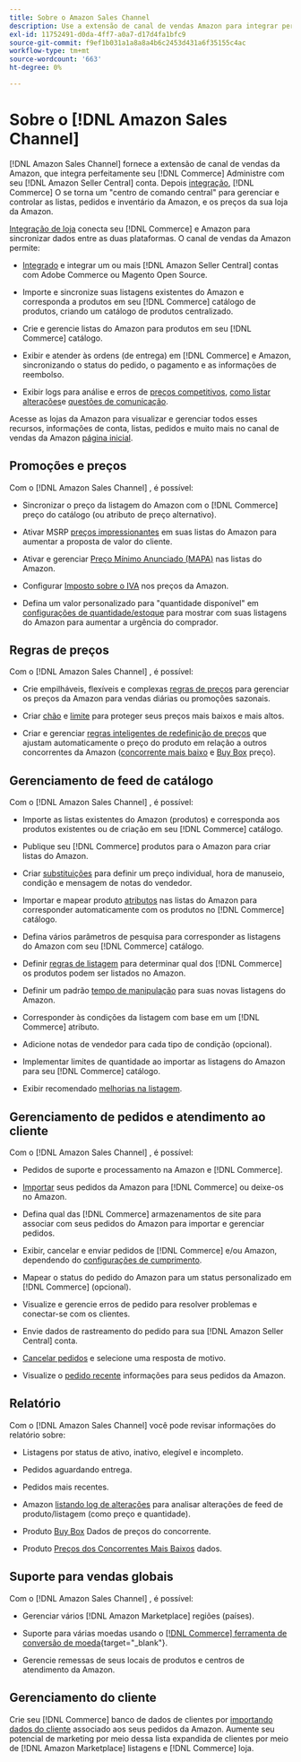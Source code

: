 ```yaml
---
title: Sobre o Amazon Sales Channel
description: Use a extensão de canal de vendas Amazon para integrar perfeitamente o Adobe Commerce ou o Magento Open Source com sua conta do Amazon Seller Central.
exl-id: 11752491-d0da-4ff7-a0a7-d17d4fa1bfc9
source-git-commit: f9ef1b031a1a8a8a4b6c2453d431a6f35155c4ac
workflow-type: tm+mt
source-wordcount: '663'
ht-degree: 0%

---
```


# Sobre o [!DNL Amazon Sales Channel]

[!DNL Amazon Sales Channel] fornece a extensão de canal de vendas da Amazon, que integra perfeitamente seu [!DNL Commerce] Administre com seu [!DNL Amazon Seller Central] conta. Depois [integração](./amazon-onboarding-home.md), [!DNL Commerce] O se torna um &quot;centro de comando central&quot; para gerenciar e controlar as listas, pedidos e inventário da Amazon, e os preços da sua loja da Amazon.

[Integração de loja](./store-integration.md) conecta seu [!DNL Commerce] e Amazon para sincronizar dados entre as duas plataformas. O canal de vendas da Amazon permite:

- [Integrado](./amazon-onboarding-home.md) e integrar um ou mais [!DNL Amazon Seller Central] contas com Adobe Commerce ou Magento Open Source.

- Importe e sincronize suas listagens existentes do Amazon e corresponda a produtos em seu [!DNL Commerce] catálogo de produtos, criando um catálogo de produtos centralizado.

- Crie e gerencie listas do Amazon para produtos em seu [!DNL Commerce] catálogo.

- Exibir e atender às ordens (de entrega) em [!DNL Commerce] e Amazon, sincronizando o status do pedido, o pagamento e as informações de reembolso.

- Exibir logs para análise e erros de [preços competitivos](./competitive-price-analysis.md), [como listar alterações](./listing-changes-log.md)e [questões de comunicação](./communication-errors-log.md).

Acesse as lojas da Amazon para visualizar e gerenciar todos esses recursos, informações de conta, listas, pedidos e muito mais no canal de vendas da Amazon [página inicial](./amazon-sales-channel-home.md).

## Promoções e preços

Com o [!DNL Amazon Sales Channel] , é possível:

- Sincronizar o preço da listagem do Amazon com o [!DNL Commerce] preço do catálogo (ou atributo de preço alternativo).

- Ativar MSRP [preços impressionantes](./listing-price.md#configure-listing-price-settings) em suas listas do Amazon para aumentar a proposta de valor do cliente.

- Ativar e gerenciar [Preço Mínimo Anunciado (MAPA)](./listing-price.md#configure-listing-price-settings) nas listas do Amazon.

- Configurar [Imposto sobre o IVA](./listing-price.md#configure-listing-price-settings) nos preços da Amazon.

- Defina um valor personalizado para &quot;quantidade disponível&quot; em [configurações de quantidade/estoque](./stock-quantity.md#configure-stock--quantity-settings) para mostrar com suas listagens do Amazon para aumentar a urgência do comprador.

## Regras de preços

Com o [!DNL Amazon Sales Channel] , é possível:

- Crie empilháveis, flexíveis e complexas [regras de preços](./pricing-products.md) para gerenciar os preços da Amazon para vendas diárias ou promoções sazonais.

- Criar [chão](./floor-price.md) e [limite](./optional-ceiling-price.md) para proteger seus preços mais baixos e mais altos.

- Criar e gerenciar [regras inteligentes de redefinição de preços](./intelligent-repricing-rules.md) que ajustam automaticamente o preço do produto em relação a outros concorrentes da Amazon ([concorrente mais baixo](./lowest-competitor-pricing.md) e [Buy Box](./buy-box-competitor-pricing.md) preço).

## Gerenciamento de feed de catálogo

Com o [!DNL Amazon Sales Channel] , é possível:

- Importe as listas existentes do Amazon (produtos) e corresponda aos produtos existentes ou de criação em seu [!DNL Commerce] catálogo.

- Publique seu [!DNL Commerce] produtos para o Amazon para criar listas do Amazon.

- Criar [substituições](./creating-editing-overrides.md) para definir um preço individual, hora de manuseio, condição e mensagem de notas do vendedor.

- Importar e mapear produto [atributos](./attributes-view.md) nas listas do Amazon para corresponder automaticamente com os produtos no [!DNL Commerce] catálogo.

- Defina vários parâmetros de pesquisa para corresponder as listagens do Amazon com seu [!DNL Commerce] catálogo.

- Definir [regras de listagem](./listing-rules.md) para determinar qual dos [!DNL Commerce] os produtos podem ser listados no Amazon.

- Definir um padrão [tempo de manipulação](./product-listing-actions.md) para suas novas listagens do Amazon.

- Corresponder às condições da listagem com base em um [!DNL Commerce] atributo.

- Adicione notas de vendedor para cada tipo de condição (opcional).

- Implementar limites de quantidade ao importar as listagens do Amazon para seu [!DNL Commerce] catálogo.

- Exibir recomendado [melhorias na listagem](./listing-improvements.md).

## Gerenciamento de pedidos e atendimento ao cliente

Com o [!DNL Amazon Sales Channel] , é possível:

- Pedidos de suporte e processamento na Amazon e [!DNL Commerce].

- [Importar](./order-settings.md#configure-order-settings) seus pedidos da Amazon para [!DNL Commerce] ou deixe-os no Amazon.

- Defina qual das [!DNL Commerce] armazenamentos de site para associar com seus pedidos do Amazon para importar e gerenciar pedidos.

- Exibir, cancelar e enviar pedidos de [!DNL Commerce] e/ou Amazon, dependendo do [configurações de cumprimento](./fulfilled-by.md).

- Mapear o status do pedido do Amazon para um status personalizado em [!DNL Commerce] (opcional).

- Visualize e gerencie erros de pedido para resolver problemas e conectar-se com os clientes.

- Envie dados de rastreamento do pedido para sua [!DNL Amazon Seller Central] conta.

- [Cancelar pedidos](./cancel-unshipped-order.md) e selecione uma resposta de motivo.

- Visualize o [pedido recente](./amazon-store-dashboard.md) informações para seus pedidos da Amazon.

## Relatório

Com o [!DNL Amazon Sales Channel] você pode revisar informações do relatório sobre:

- Listagens por status de ativo, inativo, elegível e incompleto.

- Pedidos aguardando entrega.

- Pedidos mais recentes.

- Amazon [listando log de alterações](./listing-changes-log.md) para analisar alterações de feed de produto/listagem (como preço e quantidade).

- Produto [Buy Box](./buy-box-competitor-pricing.md) Dados de preços do concorrente.

- Produto [Preços dos Concorrentes Mais Baixos](./lowest-competitor-pricing.md) dados.

## Suporte para vendas globais

Com o [!DNL Amazon Sales Channel] , é possível:

- Gerenciar vários [!DNL Amazon Marketplace] regiões (países).

- Suporte para várias moedas usando o [[!DNL Commerce] ferramenta de conversão de moeda](https://docs.magento.com/user-guide/stores/currency-configuration.html){target="_blank"}.

- Gerencie remessas de seus locais de produtos e centros de atendimento da Amazon.

## Gerenciamento do cliente

Crie seu [!DNL Commerce] banco de dados de clientes por [importando dados do cliente](./order-settings.md#configure-order-settings) associado aos seus pedidos da Amazon. Aumente seu potencial de marketing por meio dessa lista expandida de clientes por meio de [!DNL Amazon Marketplace] listagens e [!DNL Commerce] loja.
